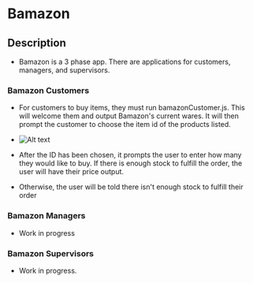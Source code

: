 # Bamazon

## Description
* Bamazon is a 3 phase app. There are applications for customers, managers, and supervisors.

### Bamazon Customers
* For customers to buy items, they must run bamazonCustomer.js. This will welcome them and output Bamazon's current wares. It will then prompt the customer to choose the item id of the products listed.
* ![Alt text](https://cl.ly/1l12163p3X2D "Welcome to Bamazon")

* After the ID has been chosen, it prompts the user to enter how many they would like to buy.
If there is enough stock to fulfill the order, the user will have their price output.

* Otherwise, the user will be told there isn't enough stock to fulfill their order

### Bamazon Managers

* Work in progress

### Bamazon Supervisors

* Work in progress.
